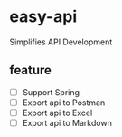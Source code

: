 # easy-api
Simplifies API Development


## feature
- [ ] Support Spring
- [ ] Export api to Postman
- [ ] Export api to Excel
- [ ] Export api to Markdown
